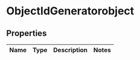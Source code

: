 # ObjectIdGeneratorobject

## Properties
Name | Type | Description | Notes
------------ | ------------- | ------------- | -------------
